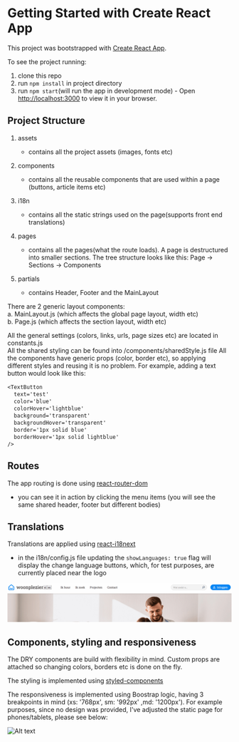 # Getting Started with Create React App

This project was bootstrapped with [Create React App](https://github.com/facebook/create-react-app).

To see the project running:
1. clone this repo
2. run `npm install` in project directory
3. run `npm start`(will run the app in development mode) - Open [http://localhost:3000](http://localhost:3000) to view it in your browser.

## Project Structure

1. assets 
   - contains all the project assets (images, fonts etc)

2. components
   - contains all the reusable components that are used within a page (buttons, article items etc)

3. i18n 
   - contains all the static strings used on the page(supports front end translations)

4. pages
   - contains all the pages(what the route loads). A page is destructured into smaller sections. The tree structure looks like this:
  Page -> Sections -> Components

5. partials
   - contains Header, Footer and the MainLayout

There are 2 generic layout components:  
   a. MainLayout.js (which affects the global page layout, width etc)  
   b. Page.js (which affects the section layout, width etc)  

All the general settings (colors, links, urls, page sizes etc) are located in constants.js  
All the shared styling can be found into /components/sharedStyle.js file
All the components have generic props (color, border etc), so applying different styles and reusing it is no problem. For example, adding a text button would look like this:

```
<TextButton
  text='test'
  color='blue'
  colorHover='lightblue'
  background='transparent'
  backgroundHover='transparent'
  border='1px solid blue'
  borderHover='1px solid lightblue'
/>
```

## Routes
The app routing is done using [react-router-dom](https://www.npmjs.com/package/react-router-dom)
  - you can see it in action by clicking the menu items (you will see the same shared header, footer but different bodies)

## Translations
Translations are applied using [react-i18next](https://www.npmjs.com/package/react-i18next)
   - in the i18n/config.js file updating the `showLanguages: true` flag will display the change language buttons, which, for test purposes, are currently placed near the logo

   ![ Alt text](translations-sample.gif) [](translations-sample.gif)


## Components, styling and responsiveness
The DRY components are build with flexibility in mind. Custom props are attached so changing colors, borders etc is done on the fly.

The styling is implemented using [styled-components](https://www.npmjs.com/package/styled-components)

The responsiveness is implemented using Boostrap logic, having 3 breakpoints in mind (xs: '768px', sm: '992px' ,md: '1200px'). For example purposes, since no design was provided, I've adjusted the static page for phones/tablets, please see below:

   ![ Alt text](responsive-sample.gif) [](responsive-sample.gif)




